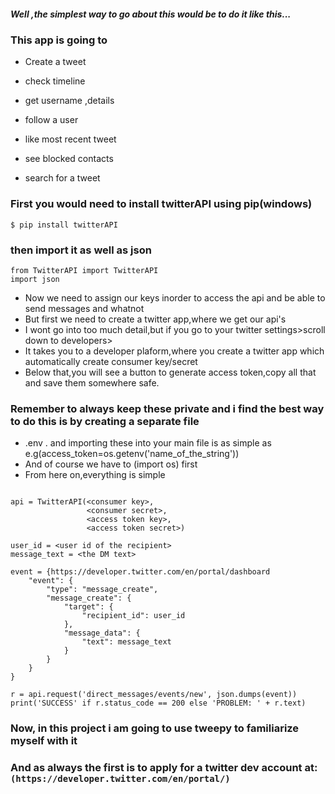##### Well ,the simplest way to go about this would be to do it like this...

### This app is going to

* Create a tweet

* check timeline

* get username ,details

* follow a user

* like most recent tweet
* see blocked contacts

* search for a tweet

### First you would need to install twitterAPI using pip(windows)
```
$ pip install twitterAPI
```
### then import it as well as json
```
from TwitterAPI import TwitterAPI
import json
```
* Now we need to assign our keys inorder to access the api and be able to send messages and whatnot
* But first we need to create a twitter app,where we get our api's
* I wont go into too much detail,but if you go to your twitter settings>scroll down to developers>
* It takes you to a developer plaform,where you create a twitter app which automatically create consumer key/secret
* Below that,you will see a button to generate access token,copy all that and save them somewhere safe.
### Remember to always keep these private and i find the best way to do this is by creating a separate file
* .env . and importing these into your main file is as simple as e.g(access_token=os.getenv('name_of_the_string'))
* And of course we have to (import os) first
* From here on,everything is simple


```

api = TwitterAPI(<consumer key>,
                 <consumer secret>,
                 <access token key>,
                 <access token secret>)

user_id = <user id of the recipient>
message_text = <the DM text>

event = {https://developer.twitter.com/en/portal/dashboard
    "event": {
        "type": "message_create",
        "message_create": {
            "target": {
                "recipient_id": user_id
            },
            "message_data": {
                "text": message_text
            }
        }
    }
}

r = api.request('direct_messages/events/new', json.dumps(event))
print('SUCCESS' if r.status_code == 200 else 'PROBLEM: ' + r.text) 
```



### Now, in this project i am going to use tweepy to familiarize myself with it
                   
### And as always the first is to apply for a twitter dev account at:  `(https://developer.twitter.com/en/portal/)`

